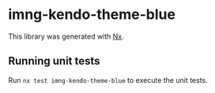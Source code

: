 # imng-kendo-theme-blue

This library was generated with [Nx](https://nx.dev).

## Running unit tests

Run `nx test imng-kendo-theme-blue` to execute the unit tests.
